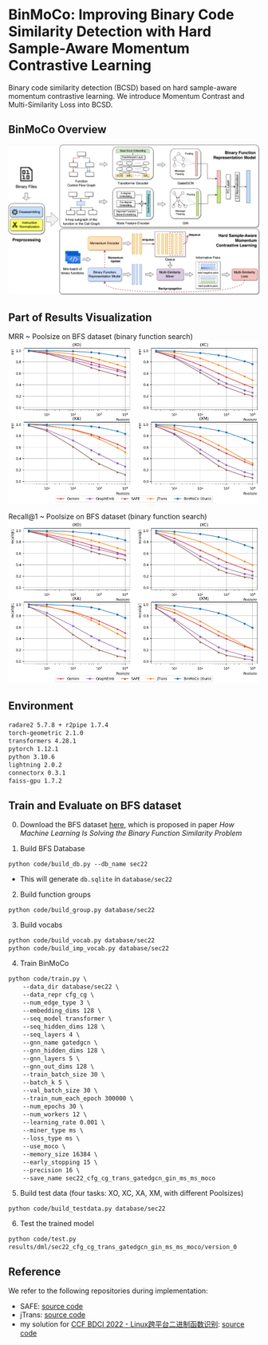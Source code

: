 # BinMoCo: Improving Binary Code Similarity Detection with Hard Sample-Aware Momentum Contrastive Learning
Binary code similarity detection (BCSD) based on hard sample-aware momentum contrastive learning. We introduce Momentum Contrast and Multi-Similarity Loss into BCSD.

## BinMoCo Overview
![](images/BinMoCo_overview.png)
## Part of Results Visualization
MRR ~ Poolsize on BFS dataset (binary function search)
![](images/poolsize_comparison_on_sec22_on_mrr.png)

Recall@1 ~ Poolsize on BFS dataset (binary function search)
![](images/poolsize_comparison_on_sec22_on_recall%401.png)


## Environment
```
radare2 5.7.8 + r2pipe 1.7.4
torch-geometric 2.1.0
transformers 4.28.1
pytorch 1.12.1
python 3.10.6
lightning 2.0.2
connectorx 0.3.1
faiss-gpu 1.7.2
```

## Train and Evaluate on BFS dataset

0. Download the BFS dataset [here]((https://drive.google.com/drive/folders/1uqZb0geb4CgDe9XEczZhNcyfBQM1TusG)), which is proposed in paper *How Machine Learning Is Solving the Binary Function Similarity Problem*


1. Build BFS Database

```
python code/build_db.py --db_name sec22
```

- This will generate `db.sqlite` in `database/sec22`

2. Build function groups

```
python code/build_group.py database/sec22
```

3. Build vocabs

```
python code/build_vocab.py database/sec22
python code/build_imp_vocab.py database/sec22
```

4. Train BinMoCo

```
python code/train.py \
    --data_dir database/sec22 \
    --data_repr cfg_cg \
    --num_edge_type 3 \
    --embedding_dims 128 \
    --seq_model transformer \
    --seq_hidden_dims 128 \
    --seq_layers 4 \
    --gnn_name gatedgcn \
    --gnn_hidden_dims 128 \
    --gnn_layers 5 \
    --gnn_out_dims 128 \
    --train_batch_size 30 \
    --batch_k 5 \
    --val_batch_size 30 \
    --train_num_each_epoch 300000 \
    --num_epochs 30 \
    --num_workers 12 \
    --learning_rate 0.001 \
    --miner_type ms \
    --loss_type ms \
    --use_moco \
    --memory_size 16384 \
    --early_stopping 15 \
    --precision 16 \
    --save_name sec22_cfg_cg_trans_gatedgcn_gin_ms_ms_moco
```

5. Build test data (four tasks: XO, XC, XA, XM, with different Poolsizes)

```
python code/build_testdata.py database/sec22
```

6. Test the trained model

```
python code/test.py results/dml/sec22_cfg_cg_trans_gatedgcn_gin_ms_ms_moco/version_0
```


## Reference
We refer to the following repositories during implementation:

- SAFE: [source code](https://github.com/gadiluna/SAFE)
- jTrans: [source code](https://github.com/vul337/jTrans)
- my solution for [CCF BDCI 2022 - Linux跨平台二进制函数识别](https://datafountain.cn/competitions/593): [source code](https://github.com/Bowen-n/bcsd_ms)

